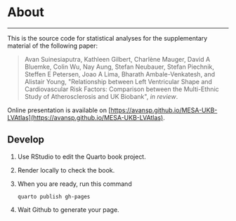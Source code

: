 # About

------------------------------------------------------------------------

This is the source code for statistical analyses for the supplementary material of the following paper:

> Avan Suinesiaputra, Kathleen Gilbert, Charlène Mauger, David A Bluemke, Colin Wu, Nay Aung, Stefan Neubauer, Stefan Piechnik, Steffen E Petersen, Joao A Lima, Bharath Ambale-Venkatesh, and Alistair Young, "Relationship between Left Ventricular Shape and Cardiovascular Risk Factors: Comparison between the Multi-Ethnic Study of Atherosclerosis and UK Biobank", *in review*.

Online presentation is available on [https://avansp.github.io/MESA-UKB-LVAtlas](https://avansp.github.io/MESA-UKB-LVAtlas).

## Develop

1.  Use RStudio to edit the Quarto book project.

2.  Render locally to check the book.

3.  When you are ready, run this command

    ```{bash}
    quarto publish gh-pages
    ```

4.  Wait Github to generate your page.
